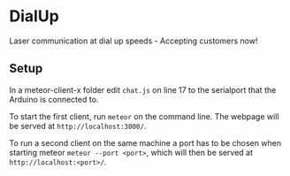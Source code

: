 # DialUp
Laser communication at dial up speeds - Accepting customers now!

## Setup
In a meteor-client-x folder edit `chat.js` on line 17 to the serialport that the Arduino is connected to.

To start the first client, run `meteor` on the command line. The webpage will be served at `http://localhost:3000/`.

To run a second client on the same machine a port has to be chosen when starting meteor `meteor --port <port>`, which will then be served at `http://localhost:<port>/`.
